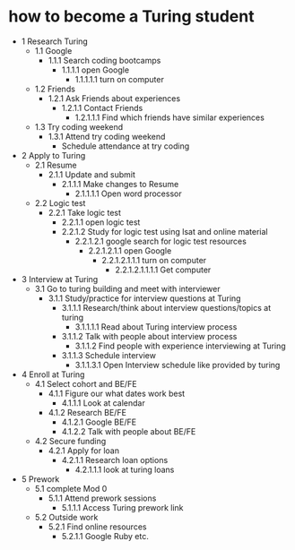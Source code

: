 # how to become a Turing student
- 1 Research Turing
  - 1.1 Google
    - 1.1.1 Search coding bootcamps
      - 1.1.1.1 open Google
        - 1.1.1.1.1 turn on computer
  - 1.2 Friends
    - 1.2.1 Ask Friends about experiences
      - 1.2.1.1 Contact Friends
        - 1.2.1.1.1 Find which friends have similar experiences
  - 1.3 Try coding weekend
    - 1.3.1 Attend try coding weekend
      - Schedule attendance at try coding
- 2 Apply to Turing
  - 2.1 Resume
    - 2.1.1 Update and submit
      - 2.1.1.1 Make changes to Resume
        - 2.1.1.1.1 Open word processor
  - 2.2 Logic test
    - 2.2.1 Take logic test
      - 2.2.1.1 open logic test
      - 2.2.1.2 Study for logic test using lsat and online material
        - 2.2.1.2.1 google search for logic test resources
          - 2.2.1.2.1.1 open Google
            - 2.2.1.2.1.1.1 turn on computer
              - 2.2.1.2.1.1.1.1 Get computer
- 3 Interview at Turing
  - 3.1 Go to turing building and meet with interviewer
    - 3.1.1 Study/practice for interview questions at Turing
      - 3.1.1.1 Research/think about interview questions/topics at turing
        - 3.1.1.1.1 Read about Turing interview process
      - 3.1.1.2 Talk with people about interview process
        - 3.1.1.2 Find people with experience interviewing at Turing
      - 3.1.1.3 Schedule interview
        - 3.1.1.3.1 Open Interview schedule like provided by turing
- 4 Enroll at Turing
  - 4.1 Select cohort and BE/FE
    - 4.1.1 Figure our what dates work best
      - 4.1.1.1 Look at calendar
    - 4.1.2 Research BE/FE
      - 4.1.2.1 Google BE/FE
      - 4.1.2.2 Talk with people about BE/FE
  - 4.2 Secure funding
    - 4.2.1 Apply for loan
      - 4.2.1.1 Research loan options
        - 4.2.1.1.1 look at turing loans
- 5 Prework
  - 5.1 complete Mod 0
    - 5.1.1 Attend prework sessions
      - 5.1.1.1 Access Turing prework link
  - 5.2 Outside work
    - 5.2.1 Find online resources
      - 5.2.1.1 Google Ruby etc. 
